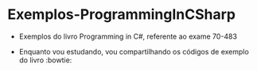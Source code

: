 # Exemplos-ProgrammingInCSharp

- Exemplos do livro Programming in C#, referente ao exame 70-483

- Enquanto vou estudando, vou compartilhando os códigos de exemplo do livro :bowtie:
